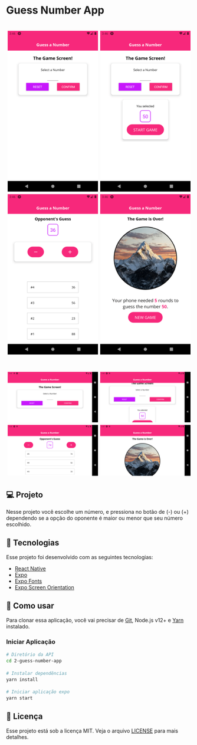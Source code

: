 # Guess Number App

<h1 align="center">
    <img alt="start game" title="Start game" src=".github/startgame.png" width="245px" />
    <img alt="start game" title="Start game" src=".github/startgame2.png" width="245px" />
    <img alt="game" title="Game" src=".github/game.png" width="245px" />
    <img alt="game over" title="Game Over" src=".github/gameover.png" width="245px" />
</h1>

<h1 align="center">
    <img alt="start game" title="Start game" src=".github/horizontal-startgame.png" width="245px" />
    <img alt="start game" title="Start game" src=".github/horizontal-startgame2.png" width="245px" />
    <img alt="game" title="Game" src=".github/horizontal-game.png" width="245px" />
    <img alt="game over" title="Game Over" src=".github/horizontal-gameover.png" width="245px" />
</h1>

## 💻 Projeto

Nesse projeto você escolhe um número, e pressiona no botão de (-) ou (+) dependendo se a opção do oponente é maior ou menor que seu número escolhido.

## :rocket: Tecnologias

Esse projeto foi desenvolvido com as seguintes tecnologias:

- [React Native](https://reactnative.dev)
- [Expo](https://expo.io/)
- [Expo Fonts](https://docs.expo.io/versions/latest/sdk/font/)
- [Expo Screen Orientation](https://docs.expo.io/versions/latest/sdk/screen-orientation/)

## 🔨 Como usar

Para clonar essa aplicação, você vai precisar de [Git](https://git-scm.com/), Node.js v12+ e [Yarn](https://yarnpkg.com/) instalado.

### Iniciar Aplicação

```bash
# Diretório da API
cd 2-guess-number-app

# Instalar dependências
yarn install

# Iniciar aplicação expo
yarn start
```

## :memo: Licença

Esse projeto está sob a licença MIT. Veja o arquivo [LICENSE](LICENSE.md) para mais detalhes.
